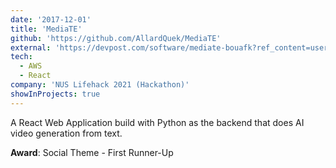 ```yaml
---
date: '2017-12-01'
title: 'MediaTE'
github: 'https://github.com/AllardQuek/MediaTE'
external: 'https://devpost.com/software/mediate-bouafk?ref_content=user-portfolio&ref_feature=in_progress'
tech:
  - AWS
  - React
company: 'NUS Lifehack 2021 (Hackathon)'
showInProjects: true
---
```


A React Web Application build with Python as the backend that does AI video generation from text. 


**Award**: Social Theme - First Runner-Up